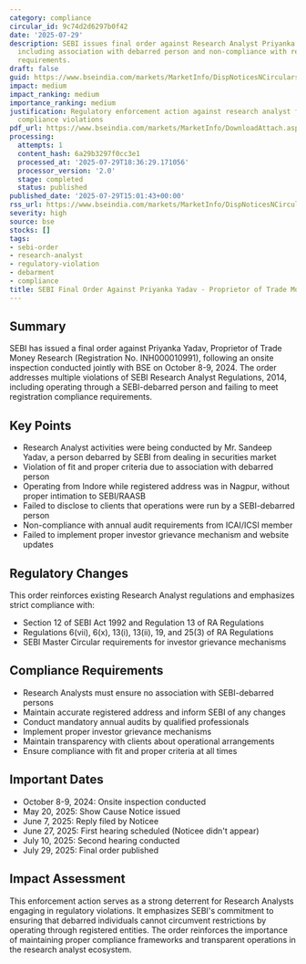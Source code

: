 ```yaml
---
category: compliance
circular_id: 9c74d2d6297b0f42
date: '2025-07-29'
description: SEBI issues final order against Research Analyst Priyanka Yadav for violations
  including association with debarred person and non-compliance with registration
  requirements.
draft: false
guid: https://www.bseindia.com/markets/MarketInfo/DispNoticesNCirculars.aspx?Noticeid={6A8255C9-8EA8-42CD-A782-FC23FC3153FD}&noticeno=20250729-55&dt=07/29/2025&icount=55&totcount=71&flag=0
impact: medium
impact_ranking: medium
importance_ranking: medium
justification: Regulatory enforcement action against research analyst for serious
  compliance violations
pdf_url: https://www.bseindia.com/markets/MarketInfo/DownloadAttach.aspx?id=20250729-55&attachedId=1182eefa-2177-4472-885a-4f328fc58ba2
processing:
  attempts: 1
  content_hash: 6a29b3297f0cc3e1
  processed_at: '2025-07-29T18:36:29.171056'
  processor_version: '2.0'
  stage: completed
  status: published
published_date: '2025-07-29T15:01:43+00:00'
rss_url: https://www.bseindia.com/markets/MarketInfo/DispNoticesNCirculars.aspx?Noticeid={6A8255C9-8EA8-42CD-A782-FC23FC3153FD}&noticeno=20250729-55&dt=07/29/2025&icount=55&totcount=71&flag=0
severity: high
source: bse
stocks: []
tags:
- sebi-order
- research-analyst
- regulatory-violation
- debarment
- compliance
title: SEBI Final Order Against Priyanka Yadav - Proprietor of Trade Money Research
---
```


## Summary

SEBI has issued a final order against Priyanka Yadav, Proprietor of Trade Money Research (Registration No. INH000010991), following an onsite inspection conducted jointly with BSE on October 8-9, 2024. The order addresses multiple violations of SEBI Research Analyst Regulations, 2014, including operating through a SEBI-debarred person and failing to meet registration compliance requirements.

## Key Points

- Research Analyst activities were being conducted by Mr. Sandeep Yadav, a person debarred by SEBI from dealing in securities market
- Violation of fit and proper criteria due to association with debarred person
- Operating from Indore while registered address was in Nagpur, without proper intimation to SEBI/RAASB
- Failed to disclose to clients that operations were run by a SEBI-debarred person
- Non-compliance with annual audit requirements from ICAI/ICSI member
- Failed to implement proper investor grievance mechanism and website updates

## Regulatory Changes

This order reinforces existing Research Analyst regulations and emphasizes strict compliance with:
- Section 12 of SEBI Act 1992 and Regulation 13 of RA Regulations
- Regulations 6(vii), 6(x), 13(i), 13(ii), 19, and 25(3) of RA Regulations
- SEBI Master Circular requirements for investor grievance mechanisms

## Compliance Requirements

- Research Analysts must ensure no association with SEBI-debarred persons
- Maintain accurate registered address and inform SEBI of any changes
- Conduct mandatory annual audits by qualified professionals
- Implement proper investor grievance mechanisms
- Maintain transparency with clients about operational arrangements
- Ensure compliance with fit and proper criteria at all times

## Important Dates

- October 8-9, 2024: Onsite inspection conducted
- May 20, 2025: Show Cause Notice issued
- June 7, 2025: Reply filed by Noticee
- June 27, 2025: First hearing scheduled (Noticee didn't appear)
- July 10, 2025: Second hearing conducted
- July 29, 2025: Final order published

## Impact Assessment

This enforcement action serves as a strong deterrent for Research Analysts engaging in regulatory violations. It emphasizes SEBI's commitment to ensuring that debarred individuals cannot circumvent restrictions by operating through registered entities. The order reinforces the importance of maintaining proper compliance frameworks and transparent operations in the research analyst ecosystem.